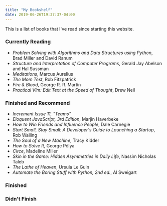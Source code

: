 ```yaml
---
title: "My Bookshelf"
date: 2019-06-26T19:37:37-04:00
---
```


This is a list of books that I've read since starting this website.

### Currently Reading

- _Problem Solving with Algorithms and Data Structures using Python_, Brad
  Miller and David Ranum
- _Structure and Interpretation of Computer Programs_, Gerald Jay Abelson and
  Hal Sussman
- _Meditations_, Marcus Aurelius
- _The Mom Test_, Rob Fitzpatrick
- _Fire & Blood_, George R. R. Martin
- _Practical Vim: Edit Text at the Speed of Thought_, Drew Neil

### Finished and Recommend

- _Increment Issue 11, "Teams"_
- _Eloquent JavaScript, 3rd Edition_, Marjin Haverbeke
- _How to Win Friends and Influence People_, Dale Carnegie
- _Start Small, Stay Small: A Developer's Guide to Launching a Startup_,
  Rob Walling
- _The Soul of a New Machine_, Tracy Kidder
- _How to Solve It_, George Pólya
- _Circe_, Madeline Miller
- _Skin in the Game: Hidden Asymmetries in Daily Life_, Nassim Nicholas Taleb
- _The Lathe of Heaven_, Ursula Le Guin
- _Automate the Boring Stuff with Python, 2nd ed._, Al Sweigart

### Finished

### Didn't Finish

